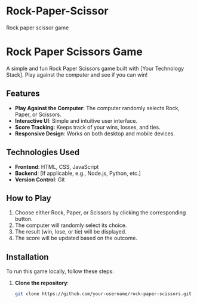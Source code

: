 # Rock-Paper-Scissor
Rock paper scissor game

# Rock Paper Scissors Game

A simple and fun Rock Paper Scissors game built with [Your Technology Stack]. Play against the computer and see if you can win!

## Features

- **Play Against the Computer**: The computer randomly selects Rock, Paper, or Scissors.
- **Interactive UI**: Simple and intuitive user interface.
- **Score Tracking**: Keeps track of your wins, losses, and ties.
- **Responsive Design**: Works on both desktop and mobile devices.

## Technologies Used

- **Frontend**: HTML, CSS, JavaScript
- **Backend**: [If applicable, e.g., Node.js, Python, etc.]
- **Version Control**: Git

## How to Play

1. Choose either Rock, Paper, or Scissors by clicking the corresponding button.
2. The computer will randomly select its choice.
3. The result (win, lose, or tie) will be displayed.
4. The score will be updated based on the outcome.

## Installation

To run this game locally, follow these steps:

1. **Clone the repository**:
   ```bash
   git clone https://github.com/your-username/rock-paper-scissors.git
